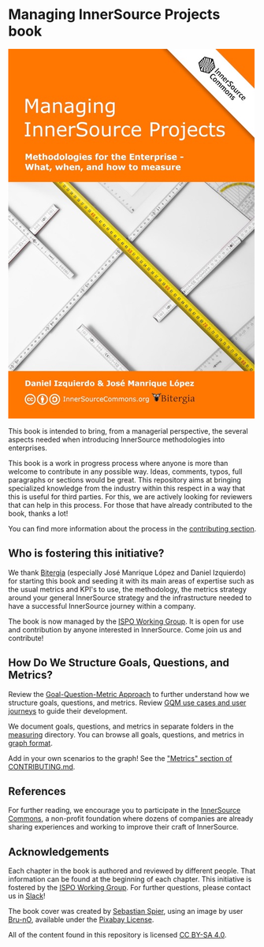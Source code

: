 # Managing InnerSource Projects book

<img src="managing-innersource-projects-cover.jpg" title="Managing InnerSource Projects">

This book is intended to bring, from a managerial perspective, the several aspects needed
when introducing InnerSource methodologies into enterprises.

This book is a work in progress process where anyone is more than welcome to contribute
in any possible way. Ideas, comments, typos, full paragraphs or sections would be
great. This repository aims at bringing specialized knowledge from the industry
within this respect in a way that this is useful for third parties. For this, we are
actively looking for reviewers that can help in this process.
For those that have already contributed to the book, thanks a lot!

You can find more information about the process in the [contributing section](https://github.com/dicortazar/managing-inner-source-projects/blob/master/CONTRIBUTING.md).

## Who is fostering this initiative?

We thank [Bitergia] (especially José Manrique López and Daniel Izquierdo) for starting this book and seeding it with its main areas of expertise such as the usual metrics and KPI's to use,
the methodology, the metrics strategy around your general InnerSource strategy 
and the infrastructure needed to have a successful InnerSource
journey within a company.

The book is now managed by the [ISPO Working Group].
It is open for use and contribution by anyone interested in InnerSource.
Come join us and contribute!

## How Do We Structure Goals, Questions, and Metrics?

Review the [Goal-Question-Metric Approach](./measuring/gqm.md) to further understand how we structure goals, questions, and metrics.
Review [GQM use cases and user journeys](./measuring/gqm_example/README.md) to guide their development.

We document goals, questions, and metrics in separate folders in the [measuring](./measuring) directory.
You can browse all goals, questions, and metrics in [graph format](./measuring/use_gqm.md). 

Add in your own scenarios to the graph!
See the ["Metrics" section of CONTRIBUTING.md](./CONTRIBUTING.md#metrics).

## References

For further reading, we encourage you to participate in the [InnerSource Commons],
a non-profit foundation where dozens of companies are already sharing experiences and working to
improve their craft of InnerSource.


## Acknowledgements

Each chapter in the book is authored and reviewed by different people. That information can
be found at the beginning of each chapter. This initiative is fostered by the [ISPO Working Group].
For further questions, please contact us in [Slack](https://innersourcecommons.org/slack)!

The book cover was created by [Sebastian Spier](https://spier.hu), using an image by user [Bru-nO](https://pixabay.com/photos/measure-unit-of-measure-meterstab-2737004/), available under the [Pixabay License](https://pixabay.com/service/license/).

All of the content found in this repository is licensed [CC BY-SA 4.0](https://creativecommons.org/licenses/by-sa/4.0/).

[Bitergia]: https://bitergia.com/
[ISPO Working Group]: https://innersourcecommons.org/community/#ispo
[InnerSource Commons]: https://innersourcecommons.org/
